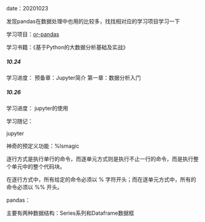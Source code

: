 date：20201023

发现pandas在数据处理中也用的比较多，找找相对应的学习项目学习一下

学习项目：[or-pandas](https://github.com/zhouyanasd/or-pandas)

学习书籍：《基于Python的大数据分析基础及实战》

##### 10.24

学习进度：  预备章：Jupyter简介   第一章：数据分析入门

##### 10.26

学习进度：  jupyter的使用

学习随记：

jupyter

  神奇的预定义功能：%lsmagic

  逐行方式是执行单行的命令，而逐单元方式则是执行不止一行的命令，而是执行整个单元中的整个代码块。

  在逐行方式中，所有给定的命令必须以 % 字符开头；而在逐单元方式中，所有的命令必须以 %% 开头。

pandas：

主要有两种数据结构：Series系列和Dataframe数据框
